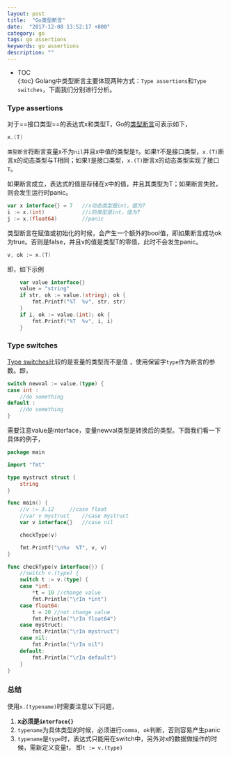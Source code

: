 ```yaml
---
layout: post
title:  "Go类型断言"
date:  "2017-12-08 13:52:17 +800"
category: go
tags: go assertions
keywords: go assertions
description: ""
---
```


* TOC  
{:toc}
Golang中类型断言主要体现两种方式：`Type assertions`和`Type switches`，下面我们分别进行分析。

### Type assertions
对于==接口类型==的表达式x和类型T，Go的[类型断言](https://golang.org/ref/spec#Type_assertions)可表示如下，

```go
x.(T)
```

`类型断言`将断言变量x不为`nil`并且x中值的类型是`T`。如果`T`不是接口类型，`x.(T)`断言x的动态类型与T相同；如果`T`是接口类型，`x.(T)`断言x的动态类型实现了接口`T`。

如果断言成立，表达式的值是存储在x中的值，并且其类型为T；如果断言失败，则会发生运行时panic。

```go
var x interface{} = 7   //x动态类型是int，值为7
i := x.(int)            //i的类型是int，值为7
j := x.(float64)        //panic
```

类型断言在赋值或初始化的时候，会产生一个额外的bool值，即如果断言成功ok为true。否则是false，并且v的值是类型T的零值，此时不会发生panic。

```go
v, ok := x.(T)
```

即，如下示例

```go
    var value interface{}
    value = "string"
    if str, ok := value.(string); ok {
        fmt.Printf("%T  %v", str, str)
    }
    if i, ok := value.(int); ok {
        fmt.Printf("%T  %v", i, i)
    }
```


### Type switches

[Type switches](https://golang.org/ref/spec#Switch_statements)比较的是变量的类型而不是值
，使用保留字`type`作为断言的参数。即，

```go
switch newval := value.(type) {
case int :
    //do something
default :
    //do something
}
```

需要注意value是interface，变量newval类型是转换后的类型。下面我们看一下具体的例子，

```go
package main

import "fmt"

type mystruct struct {
    string
}

func main() {
    //v := 3.12     //case float
    //var v mystruct    //case mystruct
    var v interface{}   //case nil

    checkType(v)

    fmt.Printf("\n%v  %T", v, v)
}

func checkType(v interface{}) {
    //switch v.(type) {
    switch t := v.(type) {
    case *int:
        *t = 10 //change value
        fmt.Println("\rIn *int")
    case float64:
        t = 20 //not change value
        fmt.Println("\rIn float64")
    case mystruct:
        fmt.Println("\rIn mystruct")
    case nil:
        fmt.Println("\rIn nil")
    default:
        fmt.Println("\rIn default")
    }
}
```

### 总结

使用`x.(typename)`时需要注意以下问题，

1. **x必须是`interface{}`**
2. `typename`为具体类型的时候，必须进行`comma, ok`判断，否则容易产生panic
3. `typename`是`type`时，表达式只能用在switch中，另外对x的数据做操作的时候，需新定义变量t， 即`t := v.(type)`

